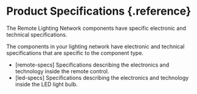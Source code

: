 # Product Specifications {.reference}

The Remote Lighting Network components have specific electronic and technical specifications.

The components in your lighting network have electronic and technical specifications that are specific to the component type.

-   [remote-specs] Specifications describing the electronics and technology inside the remote control.
-   [led-specs] Specifications describing the electronics and technology inside the LED light bulb.
